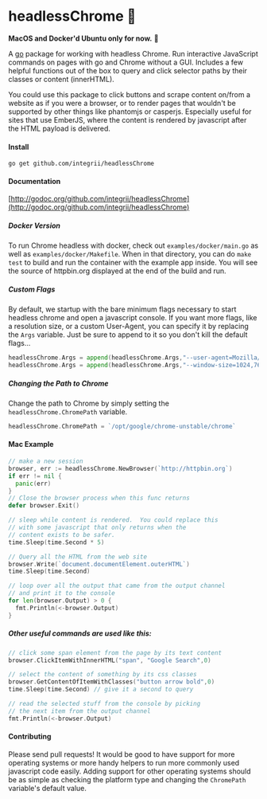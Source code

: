 # headlessChrome 🤖
**MacOS and Docker'd Ubuntu only for now.**  😬

A [go](https://golang.org) package for working with headless Chrome.  Run interactive JavaScript commands on pages with go and Chrome without a GUI.  Includes a few helpful functions out of the box to query and click selector paths by their classes or content (innerHTML).

You could use this package to click buttons and scrape content on/from a website as if you were a browser, or to render pages that wouldn't be supported by other things like phantomjs or casperjs.  Especially useful for sites that use EmberJS, where the content is rendered by javascript after the HTML payload is delivered.

#### Install
`go get github.com/integrii/headlessChrome`

#### Documentation
[http://godoc.org/github.com/integrii/headlessChrome](http://godoc.org/github.com/integrii/headlessChrome)

##### Docker Version
To run Chrome headless with docker, check out `examples/docker/main.go` as well as `examples/docker/Makefile`.  When in that directory, you can do `make test` to build and run the container with the example app inside.  You will see the source of httpbin.org displayed at the end of the build and run.

##### Custom Flags
By default, we startup with the bare minimum flags necessary to start headless chrome and open a javascript console.  If you want more flags, like a resolution size, or a custom User-Agent, you can specify it by replacing the `Args` variable.  Just be sure to append to it so you don't kill the default flags...

```go
headlessChrome.Args = append(headlessChrome.Args,"--user-agent=Mozilla/5.0 (Macintosh; Intel Mac OS X 10_12_6) AppleWebKit/537.36 (KHTML, like Gecko) Chrome/61.0.3163.100 Safari/537.36")
headlessChrome.Args = append(headlessChrome.Args,"--window-size=1024,768")
```

##### Changing the Path to Chrome

Change the path to Chrome by simply setting the `headlessChrome.ChromePath` variable.  
```go
headlessChrome.ChromePath = `/opt/google/chrome-unstable/chrome`
```


#### Mac Example

```go
// make a new session
browser, err := headlessChrome.NewBrowser(`http://httpbin.org`)
if err != nil {
  panic(err)
}
// Close the browser process when this func returns
defer browser.Exit()

// sleep while content is rendered.  You could replace this
// with some javascript that only returns when the
// content exists to be safer.
time.Sleep(time.Second * 5)

// Query all the HTML from the web site
browser.Write(`document.documentElement.outerHTML`)
time.Sleep(time.Second)

// loop over all the output that came from the output channel
// and print it to the console
for len(browser.Output) > 0 {
  fmt.Println(<-browser.Output)
}
```


##### Other useful commands are used like this:

```go
// click some span element from the page by its text content
browser.ClickItemWithInnerHTML("span", "Google Search",0)

// select the content of something by its css classes
browser.GetContentOfItemWithClasses("button arrow bold",0)
time.Sleep(time.Second) // give it a second to query

// read the selected stuff from the console by picking
// the next item from the output channel
fmt.Println(<-browser.Output)
```


#### Contributing

Please send pull requests!  It would be good to have support for more operating systems or more handy helpers to run more commonly used javascript code easily.  Adding support for other operating systems should be as simple as checking the platform type and changing the `ChromePath` variable's default value.
